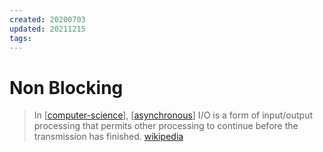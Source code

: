 ```yaml
---
created: 20200703
updated: 20211215
tags:
---
```


# Non Blocking

> In [[computer-science]], [[asynchronous]] I/O is a form of input/output processing that permits other processing to continue before the transmission has finished. [wikipedia][1]

[1]: https://en.wikipedia.org/wiki/Asynchronous_I/O
[//begin]: # "Autogenerated link references for markdown compatibility"
[computer-science]: computer-science "Computer Science"
[asynchronous]: asynchronous "Asynchronous"
[//end]: # "Autogenerated link references"

